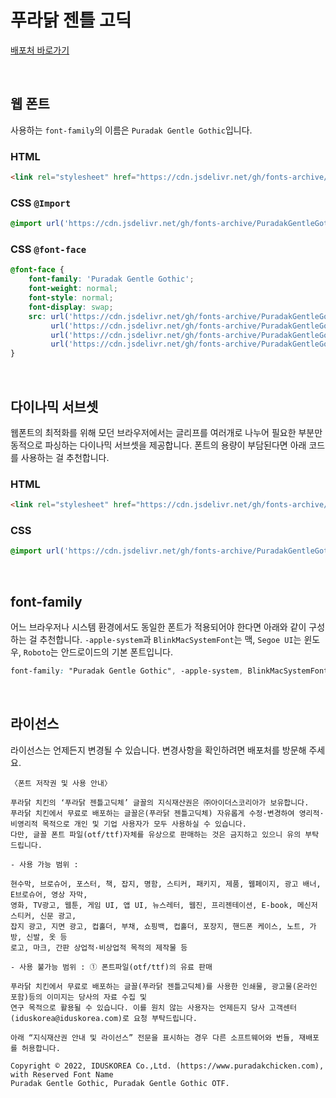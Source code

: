 # 푸라닭 젠틀 고딕

[배포처 바로가기](https://puradakchicken.com/company/font.asp)

&nbsp;

## 웹 폰트

사용하는 `font-family`의 이름은 `Puradak Gentle Gothic`입니다.

### HTML

```html
<link rel="stylesheet" href="https://cdn.jsdelivr.net/gh/fonts-archive/PuradakGentleGothic/PuradakGentleGothic.css" type="text/css"/>
```

### CSS `@Import`

```css
@import url('https://cdn.jsdelivr.net/gh/fonts-archive/PuradakGentleGothic/PuradakGentleGothic.css');
```

### CSS `@font-face`

```css
@font-face {
    font-family: 'Puradak Gentle Gothic';
    font-weight: normal;
    font-style: normal;
    font-display: swap;
    src: url('https://cdn.jsdelivr.net/gh/fonts-archive/PuradakGentleGothic/PuradakGentleGothic.woff2') format('woff2'),
         url('https://cdn.jsdelivr.net/gh/fonts-archive/PuradakGentleGothic/PuradakGentleGothic.woff') format('woff'),
         url('https://cdn.jsdelivr.net/gh/fonts-archive/PuradakGentleGothic/PuradakGentleGothic.otf') format('opentype'),
         url('https://cdn.jsdelivr.net/gh/fonts-archive/PuradakGentleGothic/PuradakGentleGothic.ttf') format('truetype');
}
```

&nbsp;

## 다이나믹 서브셋

웹폰트의 최적화를 위해 모던 브라우저에서는 글리프를 여러개로 나누어 필요한 부분만 동적으로 파싱하는 다이나믹 서브셋을 제공합니다. 폰트의 용량이 부담된다면 아래 코드를 사용하는 걸 추천합니다.

### HTML

```html
<link rel="stylesheet" href="https://cdn.jsdelivr.net/gh/fonts-archive/PuradakGentleGothic/subsets/PuradakGentleGothic-dynamic-subset.css" type="text/css"/>
```

### CSS

```css
@import url('https://cdn.jsdelivr.net/gh/fonts-archive/PuradakGentleGothic/subsets/PuradakGentleGothic-dynamic-subset.css');
```

&nbsp;

## font-family

어느 브라우저나 시스템 환경에서도 동일한 폰트가 적용되어야 한다면 아래와 같이 구성하는 걸 추천합니다. `-apple-system`과 `BlinkMacSystemFont`는 맥, `Segoe UI`는 윈도우, `Roboto`는 안드로이드의 기본 폰트입니다.

```css
font-family: "Puradak Gentle Gothic", -apple-system, BlinkMacSystemFont, "Segoe UI", Roboto, Oxygen, Ubuntu, Cantarell, "Open Sans", "Helvetica Neue", sans-serif;
```

&nbsp;

## 라이선스

라이선스는 언제든지 변경될 수 있습니다. 변경사항을 확인하려면 배포처를 방문해 주세요.

```
〈폰트 저작권 및 사용 안내〉 
 
푸라닭 치킨의 ‘푸라닭 젠틀고딕체’ 글꼴의 지식재산권은 ㈜아이더스코리아가 보유합니다. 
푸라닭 치킨에서 무료로 배포하는 글꼴은(푸라닭 젠틀고딕체) 자유롭게 수정·변경하여 영리적·비영리적 목적으로 개인 및 기업 사용자가 모두 사용하실 수 있습니다. 
다만, 글꼴 폰트 파일(otf/ttf)자체를 유상으로 판매하는 것은 금지하고 있으니 유의 부탁드립니다. 
 
- 사용 가능 범위 : 
 
현수막, 브로슈어, 포스터, 책, 잡지, 명함, 스티커, 패키지, 제품, 웹페이지, 광고 배너, E브로슈어, 영상 자막, 
영화, TV광고, 웹툰, 게임 UI, 앱 UI, 뉴스레터, 웹진, 프리젠테이션, E-book, 메신저 스티커, 신문 광고, 
잡지 광고, 지면 광고, 컵홀더, 부채, 쇼핑백, 컵홀더, 포장지, 핸드폰 케이스, 노트, 가방, 신발, 옷 등 
로고, 마크, 간판 상업적·비상업적 목적의 제작물 등 
 
- 사용 불가능 범위 : ① 폰트파일(otf/ttf)의 유료 판매 
 
푸라닭 치킨에서 무료로 배포하는 글꼴(푸라닭 젠틀고딕체)를 사용한 인쇄물, 광고물(온라인 포함)등의 이미지는 당사의 자료 수집 및 
연구 목적으로 활용될 수 있습니다. 이를 원치 않는 사용자는 언제든지 당사 고객센터(iduskorea@iduskorea.com)로 요청 부탁드립니다. 
 
아래 “지식재산권 안내 및 라이선스” 전문을 표시하는 경우 다른 소프트웨어와 번들, 재배포를 허용합니다. 
 
Copyright © 2022, IDUSKOREA Co.,Ltd. (https://www.puradakchicken.com), with Reserved Font Name 
Puradak Gentle Gothic, Puradak Gentle Gothic OTF.
```
